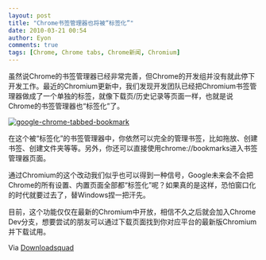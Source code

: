 ```yaml
---
layout: post
title: "Chrome书签管理器也将被“标签化”"
date: 2010-03-21 00:54
author: Eyon
comments: true
tags: [Chrome, Chrome tabs, Chrome新闻, Chromium]
---
```

虽然说Chrome的书签管理器已经非常完善，但Chrome的开发组并没有就此停下开发工作。最近的Chromium更新中，我们发现开发团队已经把Chromium书签管理器做成了一个单独的标签，就像下载页/历史记录等页面一样，也就是说Chrome的书签管理器也“标签化”了。

<a href="http://img.chromi.org/2010/03/google-chrome-tabbed-bookmark.jpg">![](http://img.chromi.org/2010/03/google-chrome-tabbed-bookmark-550x397.jpg "google-chrome-tabbed-bookmark")</a>

在这个被“标签化”的书签管理器中，你依然可以完全的管理书签，比如拖放、创建书签、创建文件夹等等。另外，你还可以直接使用chrome://bookmarks进入书签管理器页面。

通过Chromium的这个改动我们似乎也可以得到一种信号，Google未来会不会把Chrome的所有设置、内置页面全部都“标签化”呢？如果真的是这样，恐怕窗口化的时代就要过去了，替Windows捏一把汗先。

目前，这个功能仅仅在最新的Chromium中开放，相信不久之后就会加入Chrome Dev分支，想要尝试的朋友可以通过下载页面找到你对应平台的最新版Chromium并下载试用。

Via [Downloadsquad](http://www.downloadsquad.com/2010/03/20/better-bookmark-manager-coming-to-google-chrome-heres-what-it/)
